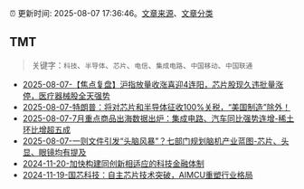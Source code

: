 :alarm_clock: 更新时间: 2025-08-07 17:36:46。[文章来源](/README.md)、[文章分类](/TAGS.md)

## TMT


> 关键字：`科技`、`半导体`、`芯片`、`电信`、`集成电路`、`中国移动`、`中国联通`



- [2025-08-07-【焦点复盘】沪指放量收涨喜迎4连阳，芯片股现久违批量涨停，医疗器械股全天强势](https://www.cls.cn/detail/2109018) 
- [2025-08-07-特朗普：将对芯片和半导体征收100%关税，“美国制造”除外！](https://www.cls.cn/detail/2108278) 
- [2025-08-07-7月重点商品出海数据出炉：集成电路、汽车同比强势连增-稀土环比增超五成](https://www.cls.cn/detail/2108562) 
- [2025-08-07-一则文件引发“头脑风暴”？七部门规划脑机产业蓝图-芯片、头显、眼镜均有提及](https://www.cls.cn/detail/2108871) 
- [2024-11-20-加快构建同创新相适应的科技金融体制](https://xueqiu.com/9193403816/313561745) 
- [2024-11-19-国芯科技：自主芯片技术突破，AIMCU重塑行业格局](https://xueqiu.com/8151841495/313402043) 
